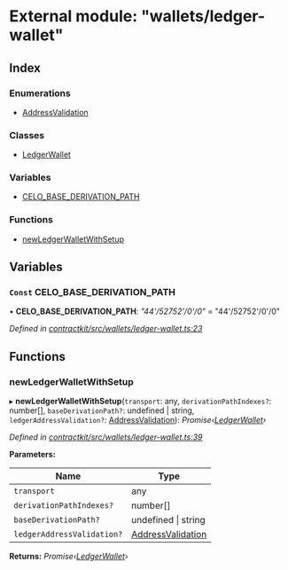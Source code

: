 # External module: "wallets/ledger-wallet"

## Index

### Enumerations

* [AddressValidation](../enums/_wallets_ledger_wallet_.addressvalidation.md)

### Classes

* [LedgerWallet](../classes/_wallets_ledger_wallet_.ledgerwallet.md)

### Variables

* [CELO_BASE_DERIVATION_PATH](_wallets_ledger_wallet_.md#const-celo_base_derivation_path)

### Functions

* [newLedgerWalletWithSetup](_wallets_ledger_wallet_.md#newledgerwalletwithsetup)

## Variables

### `Const` CELO_BASE_DERIVATION_PATH

• **CELO_BASE_DERIVATION_PATH**: *"44'/52752'/0'/0"* = "44'/52752'/0'/0"

*Defined in [contractkit/src/wallets/ledger-wallet.ts:23](https://github.com/celo-org/celo-monorepo/blob/master/packages/contractkit/src/wallets/ledger-wallet.ts#L23)*

## Functions

###  newLedgerWalletWithSetup

▸ **newLedgerWalletWithSetup**(`transport`: any, `derivationPathIndexes?`: number[], `baseDerivationPath?`: undefined | string, `ledgerAddressValidation?`: [AddressValidation](../enums/_wallets_ledger_wallet_.addressvalidation.md)): *Promise‹[LedgerWallet](../classes/_wallets_ledger_wallet_.ledgerwallet.md)›*

*Defined in [contractkit/src/wallets/ledger-wallet.ts:39](https://github.com/celo-org/celo-monorepo/blob/master/packages/contractkit/src/wallets/ledger-wallet.ts#L39)*

**Parameters:**

Name | Type |
------ | ------ |
`transport` | any |
`derivationPathIndexes?` | number[] |
`baseDerivationPath?` | undefined &#124; string |
`ledgerAddressValidation?` | [AddressValidation](../enums/_wallets_ledger_wallet_.addressvalidation.md) |

**Returns:** *Promise‹[LedgerWallet](../classes/_wallets_ledger_wallet_.ledgerwallet.md)›*
